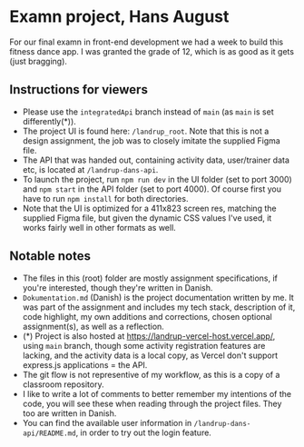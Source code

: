 
# Examn project, Hans August
For our final examn in front-end development we had a week to build this fitness dance app. I was granted the grade of 12, which is as good as it gets (just bragging).

## Instructions for viewers
- Please use the `integratedApi` branch instead of `main` (as `main` is set differently(*)).
- The project UI is found here: `/landrup_root`. Note that this is not a design assignment, the job was to closely imitate the supplied Figma file.
- The API that was handed out, containing activity data, user/trainer data etc, is located at `/landrup-dans-api`.
- To launch the project, run `npm run dev` in the UI folder (set to port 3000) and `npm start` in the API folder (set to port 4000). Of course first you have to run `npm install` for both directories.
- Note that the UI is optimized for a 411x823 screen res, matching the supplied Figma file, but given the dynamic CSS values I've used, it works fairly well in other formats as well.

## Notable notes
- The files in this (root) folder are mostly assignment specifications, if you're interested, though they're written in Danish.
- `Dokumentation.md` (Danish) is the project documentation written by me. It was part of the assignment and includes my tech stack, description of it, code highlight, my own additions and corrections, chosen optional assignment(s), as well as a reflection.
- (*) Project is also hosted at https://landrup-vercel-host.vercel.app/, using `main` branch, though some activity registration features are lacking, and the activity data is a local copy, as Vercel don't support express.js applications = the API.
- The git flow is not representive of my workflow, as this is a copy of a classroom repository.
- I like to write a lot of comments to better remember my intentions of the code, you will see these when reading through the project files. They too are written in Danish.
- You can find the available user information in `/landrup-dans-api/README.md`, in order to try out the login feature.
